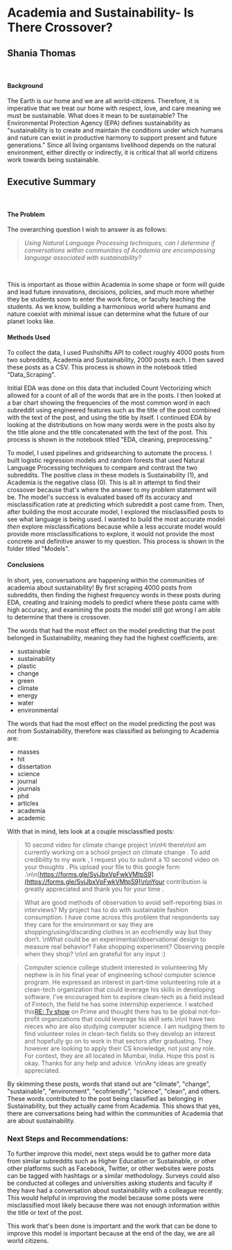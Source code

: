 # Academia and Sustainability- Is There Crossover?
## Shania Thomas

<br>

#### Background
The Earth is our home and we are all world-citizens. Therefore, it is imperative that we treat our home with respect, love, and care meaning we must be sustainable. What does it mean to be sustainable? The Environmental Protection Agency (EPA) defines sustainability as "sustainability is to create and maintain the conditions under which humans and nature can exist in productive harmony to support present and future generations." Since all living organisms livelihood depends on the natural environment, either directly or indirectly, it is critical that all world citizens work towards being sustainable.

## Executive Summary
<br>

#### The Problem
The overarching question I wish to answer is as follows:
> *Using Natural Language Processing techniques, can I determine if conversations within communities of Academia are encompassing language associated with sustainability?*
<br>

This is important as those within Academia in some shape or form will guide and lead future innovations, decisions, policies, and much more whether they be students soon to enter the work force, or faculty teaching the students. As we know, building a harmonious world where humans and nature coexist with minimal issue can determine what the future of our planet looks like.

#### Methods Used

To collect the data, I used Pushshifts API to collect roughly 4000 posts from two subreddits, Academia and Sustainability, 2000 posts each. I then saved these posts as a CSV. This process is shown in the notebook titled "Data_Scraping".

Initial EDA was done on this data that included Count Vectorizing which allowed for a count of all of the words that are in the posts. I then looked at a bar chart showing the frequencies of the most common word in each subreddit using engineered features such as the title of the post combined with the text of the post, and using the title by itself. I continued EDA by looking at the distributions on how many words were in the posts also by the title alone and the title concatenated with the text of the post. This process is shown in the notebook titled "EDA, cleaning, preprocessing."

To model, I used pipelines and gridsearching to automate the process. I built logistic regression models and random forests that used Natural Language Processing techniques to compare and contrast the two subreddits. The positive class in these models is Sustainability (1), and Academia is the negative class (0). This is all in attempt to find their crossover because that's where the answer to my problem statement will be. The model's success is evaluated based off its accuracy and misclassification rate at predicting which subreddit a post came from. Then, after building the most accurate model, I explored the misclassified posts to see what language is being used. I wanted to build the most accurate model _then_ explore misclassifications because while a less accurate model would provide more misclassifications to explore, it would not provide the most concrete and definitive answer to my question. This process is shown in the folder titled "Models".

#### Conclusions

In short, yes, conversations are happening within the communities of academia about sustainability! By first scraping 4000 posts from subreddits, then finding the highest frequency words in these posts during EDA, creating and training models to predict where these posts came with high accuracy, and examining the posts the model still got wrong I am able to determine that there is crossover.

The words that had the most effect on the model predicting that the post belonged in Sustainability, meaning they had the highest coefficients, are:
- sustainable
- sustainability
- plastic
- change
- green
- climate
- energy
- water
- environmental

The words that had the most effect on the model predicting the post was _not_ from Sustainability, therefore was classified as belonging to Academia are:

- masses
- hit
- dissertation
- science
- journal
- journals
- phd	
- articles
- academia
- academic

With that in mind, lets look at a couple misclassified posts:

>10 second video for climate change project \n\nHi there\n\nI am currently working on a school project on climate change . To add credibility to my work , I request you to submit a 10 second video on your thoughts . Pls upload your file to this google form .\n\n[https://forms.gle/SyjJbxVpFwkVMtpS9](https://forms.gle/SyjJbxVpFwkVMtpS9)\n\nYour contribution is greatly appreciated and thank you for your time .

>What are good methods of observation to avoid self-reporting bias in interviews? My project has to do with sustainable fashion consumption. I have come across this problem that respondents say they care for the environment or say they are shopping/using/discarding clothes in an ecofriendly way but they don’t. \nWhat could be an experimental/observational design to measure real behavior? Fake shopping experiment? Observing people when they shop? \n\nI am grateful for any input :)

>Computer science college student interested in volunteering My nephew is in his final year of engineering school computer science program. He expressed an interest in part-time volunteering role at a clean-tech organization that could leverage his skills in developing software. I’ve encouraged him to explore clean-tech as a field instead of Fintech, the field he has some internship experience. I watched this[RE: Tv show](https://www.re-tv.org/) on Prime and thought there has to be global not-for-profit organizations that could leverage his skill sets.\n\nI have two nieces who are also studying computer science. I am nudging them to find volunteer roles in clean-tech fields so they develop an interest and hopefully go on to work in that sectors after graduating. They however are looking to apply their CS knowledge, not just any role. For context, they are all located in Mumbai, India. Hope this post is okay. Thanks for any help and advice. \n\nAny ideas are greatly appreciated.

By skimming these posts, words that stand out are "climate", "change", "sustainable", "environment", "ecofriendly", "science", "clean", and others. These words contributed to the post being classified as belonging in Sustainability, but they actually came from Academia. This shows that yes, there are conversations being had within the communities of Academia that are about sustainability.

### Next Steps and Recommendations:

To further improve this model, next steps would be to gather more data from similar subreddits such as Higher Education or Sustainable, or other other platforms such as Facebook, Twitter, or other websites were posts can be tagged with hashtags or a similar methodology. Surveys could also be conducted at colleges and universities asking students and faculty if they have had a conversation about sustainability with a colleague recently. This would helpful in improving the model because some posts were misclassified most likely because there was not enough information within the title or text of the post.

This work that's been done is important and the work that can be done to improve this model is important because at the end of the day, we are all world citizens.

